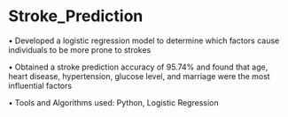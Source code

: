 # Stroke_Prediction

•	Developed a logistic regression model to determine which factors cause individuals to be more prone to strokes

•	Obtained a stroke prediction accuracy of 95.74% and found that age, heart disease, hypertension, glucose level, and marriage were the most influential factors 

•	Tools and Algorithms used: Python, Logistic Regression
